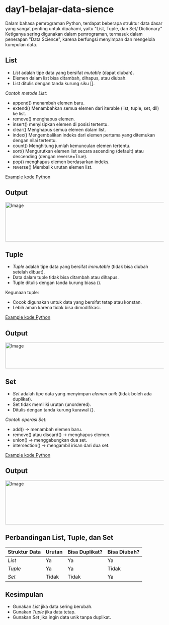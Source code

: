 # day1-belajar-data-sience

Dalam bahasa pemrograman Python, terdapat beberapa struktur data dasar yang sangat penting untuk dipahami, yaitu "List, Tuple, dan Set/ Dictionary"
Ketiganya sering digunakan dalam pemrograman, termasuk dalam penerapan "Data Science", karena berfungsi menyimpan dan mengelola kumpulan data.

## List
- *List* adalah tipe data yang bersifat *mutable* (dapat diubah).  
- Elemen dalam list bisa ditambah, dihapus, atau diubah.  
- List ditulis dengan tanda kurung siku [].
  
*Contoh metode List:*
- append() menambah elemen baru.
- extend() Menambahkan semua elemen dari iterable (list, tuple, set, dll) ke list. 
- remove() menghapus elemen.  
- insert() menyisipkan elemen di posisi tertentu.
- clear() Menghapus semua elemen dalam list.
- index() Mengembalikan indeks dari elemen pertama yang ditemukan dengan nilai tertentu.
- count() Menghitung jumlah kemunculan elemen tertentu.
- sort() Mengurutkan elemen list secara ascending (default) atau descending (dengan reverse=True).
- pop() menghapus elemen berdasarkan indeks.
- reverse() Membalik urutan elemen list.

[Example kode Python](list-tuple-set.py)
## Output
<img width="846" height="125" alt="Image" src="https://github.com/user-attachments/assets/716ce47d-e440-4d67-aad2-ec13444f4cd5" />

## Tuple
- *Tuple* adalah tipe data yang bersifat *immutable* (tidak bisa diubah setelah dibuat).  
- Data dalam tuple tidak bisa ditambah atau dihapus.  
- Tuple ditulis dengan tanda kurung biasa ().

Kegunaan tuple:
- Cocok digunakan untuk data yang bersifat tetap atau konstan.  
- Lebih aman karena tidak bisa dimodifikasi.

[Example kode Python](list-tuple-set.py)
## Output
<img width="845" height="82" alt="Image" src="https://github.com/user-attachments/assets/7a94c452-111d-41a0-a5d1-3caeecd85403" />

## Set
- *Set* adalah tipe data yang menyimpan *elemen unik* (tidak boleh ada duplikat).  
- Set tidak memiliki urutan (unordered).  
- Ditulis dengan tanda kurung kurawal {}.

*Contoh operasi Set:*
- add() → menambah elemen baru.  
- remove() atau discard() → menghapus elemen.  
- union() → menggabungkan dua set.  
- intersection() → mengambil irisan dari dua set.

[Example kode Python](list-tuple-set.py)
## Output
<img width="839" height="140" alt="Image" src="https://github.com/user-attachments/assets/75c3695f-5c32-48bd-8114-2d028bf9f9fc" /> 

## Perbandingan List, Tuple, dan Set

| Struktur Data | Urutan | Bisa Duplikat? | Bisa Diubah? |
|---------------|--------|----------------|--------------|
| *List*      | Ya     | Ya             | Ya           |
| *Tuple*     | Ya     | Ya             | Tidak        |
| *Set*       | Tidak  | Tidak          | Ya           |

## Kesimpulan
- Gunakan *List* jika data sering berubah.  
- Gunakan *Tuple* jika data tetap.  
- Gunakan *Set* jika ingin data unik tanpa duplikat.  
